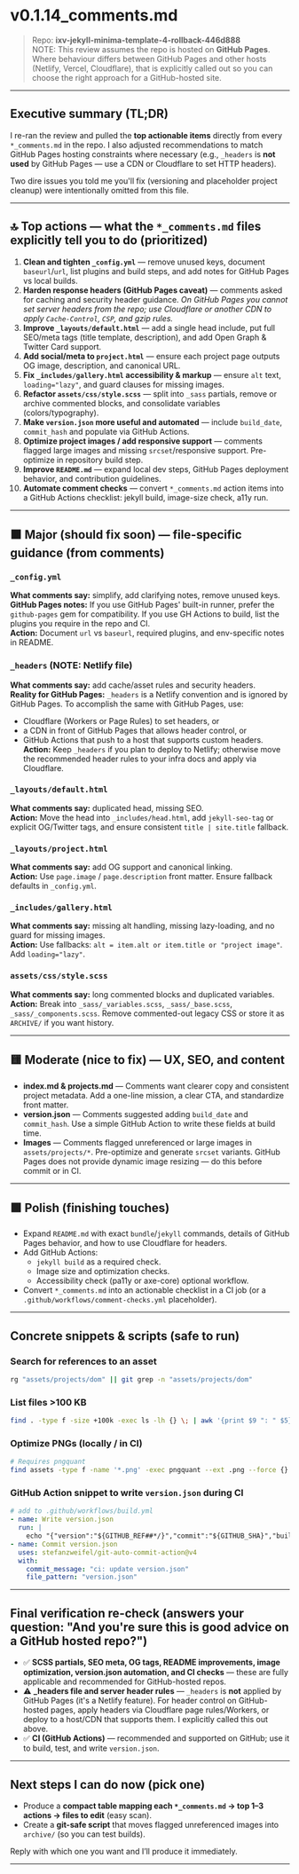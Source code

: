 # v0.1.14_comments.md

> Repo: **ixv-jekyll-minima-template-4-rollback-446d888**  
> NOTE: This review assumes the repo is hosted on **GitHub Pages**. Where behaviour differs between GitHub Pages and other hosts (Netlify, Vercel, Cloudflare), that is explicitly called out so you can choose the right approach for a GitHub-hosted site.

---

## Executive summary (TL;DR)
I re-ran the review and pulled the **top actionable items** directly from every `*_comments.md` in the repo. I also adjusted recommendations to match GitHub Pages hosting constraints where necessary (e.g., `_headers` is **not used** by GitHub Pages — use a CDN or Cloudflare to set HTTP headers).

Two dire issues you told me you'll fix (versioning and placeholder project cleanup) were intentionally omitted from this file.

---

## 🔝 Top actions — what the `*_comments.md` files explicitly tell you to do (prioritized)
1. **Clean and tighten `_config.yml`** — remove unused keys, document `baseurl`/`url`, list plugins and build steps, and add notes for GitHub Pages vs local builds.  
2. **Harden response headers (GitHub Pages caveat)** — comments asked for caching and security header guidance. _On GitHub Pages you cannot set server headers from the repo; use Cloudflare or another CDN to apply `Cache-Control`, `CSP`, and gzip rules._  
3. **Improve `_layouts/default.html`** — add a single head include, put full SEO/meta tags (title template, description), and add Open Graph & Twitter Card support.  
4. **Add social/meta to `project.html`** — ensure each project page outputs OG image, description, and canonical URL.  
5. **Fix `_includes/gallery.html` accessibility & markup** — ensure `alt` text, `loading="lazy"`, and guard clauses for missing images.  
6. **Refactor `assets/css/style.scss`** — split into `_sass` partials, remove or archive commented blocks, and consolidate variables (colors/typography).  
7. **Make `version.json` more useful and automated** — include `build_date`, `commit_hash` and populate via GitHub Actions.  
8. **Optimize project images / add responsive support** — comments flagged large images and missing `srcset`/responsive support. Pre-optimize in repository build step.  
9. **Improve `README.md`** — expand local dev steps, GitHub Pages deployment behavior, and contribution guidelines.  
10. **Automate comment checks** — convert `*_comments.md` action items into a GitHub Actions checklist: jekyll build, image-size check, a11y run.

---

## 🟧 Major (should fix soon) — file-specific guidance (from comments)
### `_config.yml`
**What comments say:** simplify, add clarifying notes, remove unused keys.  
**GitHub Pages notes:** If you use GitHub Pages' built-in runner, prefer the `github-pages` gem for compatibility. If you use GH Actions to build, list the plugins you require in the repo and CI.  
**Action:** Document `url` vs `baseurl`, required plugins, and env-specific notes in README.

### `_headers` (NOTE: Netlify file)
**What comments say:** add cache/asset rules and security headers.  
**Reality for GitHub Pages:** `_headers` is a Netlify convention and is ignored by GitHub Pages. To accomplish the same with GitHub Pages, use:
- Cloudflare (Workers or Page Rules) to set headers, or
- a CDN in front of GitHub Pages that allows header control, or
- GitHub Actions that push to a host that supports custom headers.  
**Action:** Keep `_headers` if you plan to deploy to Netlify; otherwise move the recommended header rules to your infra docs and apply via Cloudflare.

### `_layouts/default.html`
**What comments say:** duplicated head, missing SEO.  
**Action:** Move the head into `_includes/head.html`, add `jekyll-seo-tag` or explicit OG/Twitter tags, and ensure consistent `title | site.title` fallback.

### `_layouts/project.html`
**What comments say:** add OG support and canonical linking.  
**Action:** Use `page.image` / `page.description` front matter. Ensure fallback defaults in `_config.yml`.

### `_includes/gallery.html`
**What comments say:** missing alt handling, missing lazy-loading, and no guard for missing images.  
**Action:** Use fallbacks: `alt = item.alt or item.title or "project image"`. Add `loading="lazy"`.

### `assets/css/style.scss`
**What comments say:** long commented blocks and duplicated variables.  
**Action:** Break into `_sass/_variables.scss`, `_sass/_base.scss`, `_sass/_components.scss`. Remove commented-out legacy CSS or store it as `ARCHIVE/` if you want history.

---

## 🟨 Moderate (nice to fix) — UX, SEO, and content
- **index.md & projects.md** — Comments want clearer copy and consistent project metadata. Add a one-line mission, a clear CTA, and standardize front matter.  
- **version.json** — Comments suggested adding `build_date` and `commit_hash`. Use a simple GitHub Action to write these fields at build time.  
- **Images** — Comments flagged unreferenced or large images in `assets/projects/*`. Pre-optimize and generate `srcset` variants. GitHub Pages does not provide dynamic image resizing — do this before commit or in CI.

---

## 🟩 Polish (finishing touches)
- Expand `README.md` with exact `bundle`/`jekyll` commands, details of GitHub Pages behavior, and how to use Cloudflare for headers.  
- Add GitHub Actions:
  - `jekyll build` as a required check.
  - Image size and optimization checks.
  - Accessibility check (pa11y or axe-core) optional workflow.
- Convert `*_comments.md` into an actionable checklist in a CI job (or a `.github/workflows/comment-checks.yml` placeholder).

---

## Concrete snippets & scripts (safe to run)
### Search for references to an asset
```bash
rg "assets/projects/dom" || git grep -n "assets/projects/dom"
```

### List files >100 KB
```bash
find . -type f -size +100k -exec ls -lh {} \; | awk '{print $9 ": " $5}'
```

### Optimize PNGs (locally / in CI)
```bash
# Requires pngquant
find assets -type f -name '*.png' -exec pngquant --ext .png --force {} \;
```

### GitHub Action snippet to write `version.json` during CI
```yaml
# add to .github/workflows/build.yml
- name: Write version.json
  run: |
    echo "{"version":"${GITHUB_REF##*/}","commit":"${GITHUB_SHA}","build_date":"$(date -u +%Y-%m-%dT%H:%M:%SZ)"}" > version.json
- name: Commit version.json
  uses: stefanzweifel/git-auto-commit-action@v4
  with:
    commit_message: "ci: update version.json"
    file_pattern: "version.json"
```

---

## Final verification re-check (answers your question: "And you're sure this is good advice on a GitHub hosted repo?")
- ✅ **SCSS partials, SEO meta, OG tags, README improvements, image optimization, version.json automation, and CI checks** — these are fully applicable and recommended for GitHub-hosted repos.  
- ⚠️ **_headers file and server header rules** — `_headers` is **not** applied by GitHub Pages (it's a Netlify feature). For header control on GitHub-hosted pages, apply headers via Cloudflare page rules/Workers, or deploy to a host/CDN that supports them. I explicitly called this out above.  
- ✅ **CI (GitHub Actions)** — recommended and supported on GitHub; use it to build, test, and write `version.json`.

---

## Next steps I can do now (pick one)
- Produce a **compact table mapping each `*_comments.md` → top 1–3 actions → files to edit** (easy scan).  
- Create a **git-safe script** that moves flagged unreferenced images into `archive/` (so you can test builds).  

Reply with which one you want and I’ll produce it immediately.

---
